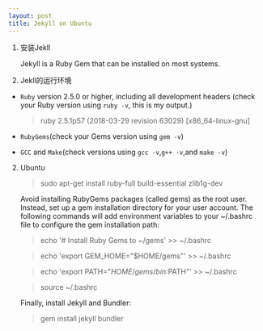 ```yaml
---
layout: post
title: Jekyll on Ubuntu
---
```


1. 安装Jekll

    Jekyll is a Ruby Gem that can be installed on most systems.

2. Jekll的运行环境

* `Ruby` version 2.5.0 or higher, including all development headers (check your Ruby version using `ruby -v`, this is my output.)
    > ruby 2.5.1p57 (2018-03-29 revision 63029) [x86_64-linux-gnu]
 
* `RubyGems`(check your Gems version using `gem -v`)

* `GCC` and `Make`(check versions using `gcc -v`,`g++ -v`,and `make -v`)


2. Ubuntu

    >sudo apt-get install ruby-full build-essential zlib1g-dev

    Avoid installing RubyGems packages (called gems) as the root user. Instead, set up a gem installation directory for your user account. The following commands will add environment variables to your ~/.bashrc file to configure the gem installation path:

    >echo '# Install Ruby Gems to ~/gems' >> ~/.bashrc

    >echo 'export GEM_HOME="$HOME/gems"' >> ~/.bashrc

    >echo 'export PATH="$HOME/gems/bin:$PATH"' >> ~/.bashrc

    >source ~/.bashrc

    Finally, install Jekyll and Bundler:
    >gem install jekyll bundler
